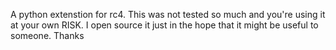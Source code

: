 A python extenstion for rc4. This was not tested so much and you're using it at your own RISK. I open source it just in the hope that it might be useful to someone. Thanks